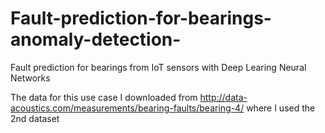 # Fault-prediction-for-bearings-anomaly-detection-
Fault prediction for bearings from IoT sensors with Deep Learing Neural Networks

The data for this use case I downloaded from http://data-acoustics.com/measurements/bearing-faults/bearing-4/ where I used the 2nd dataset
